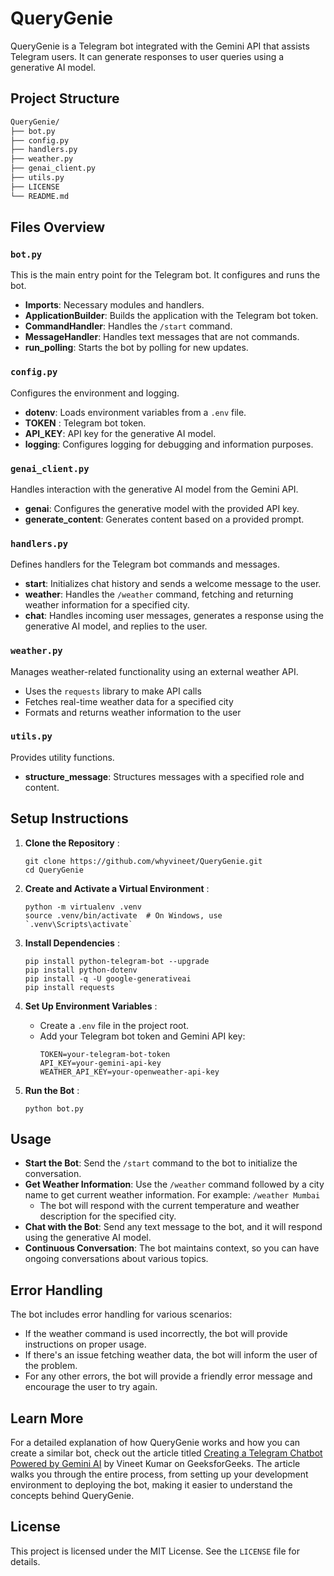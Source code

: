 # QueryGenie

QueryGenie is a Telegram bot integrated with the Gemini API that assists Telegram users. It can generate responses to user queries using a generative AI model.

## Project Structure

```bash
QueryGenie/
├── bot.py
├── config.py
├── handlers.py
├── weather.py
├── genai_client.py
├── utils.py
├── LICENSE
└── README.md
```

## Files Overview

### `bot.py`

This is the main entry point for the Telegram bot. It configures and runs the bot.

* **Imports**: Necessary modules and handlers.
* **ApplicationBuilder**: Builds the application with the Telegram bot token.
* **CommandHandler**: Handles the `/start` command.
* **MessageHandler**: Handles text messages that are not commands.
* **run_polling**: Starts the bot by polling for new updates.

### `config.py`

Configures the environment and logging.

* **dotenv**: Loads environment variables from a `.env` file.
* **TOKEN** : Telegram bot token.
* **API_KEY**: API key for the generative AI model.
* **logging**: Configures logging for debugging and information purposes.

### `genai_client.py`

Handles interaction with the generative AI model from the Gemini API.

* **genai**: Configures the generative model with the provided API key.
* **generate_content**: Generates content based on a provided prompt.

### `handlers.py`

Defines handlers for the Telegram bot commands and messages.

* **start**: Initializes chat history and sends a welcome message to the user.
* **weather**: Handles the `/weather` command, fetching and returning weather information for a specified city.
* **chat**: Handles incoming user messages, generates a response using the generative AI model, and replies to the user.

### `weather.py`

Manages weather-related functionality using an external weather API.

* Uses the `requests` library to make API calls
* Fetches real-time weather data for a specified city
* Formats and returns weather information to the user

### `utils.py`

Provides utility functions.

* **structure_message**: Structures messages with a specified role and content.

## Setup Instructions

1. **Clone the Repository** :

   ```
   git clone https://github.com/whyvineet/QueryGenie.git
   cd QueryGenie
   ```
2. **Create and Activate a Virtual Environment** :

   ```
   python -m virtualenv .venv
   source .venv/bin/activate  # On Windows, use `.venv\Scripts\activate`
   ```
3. **Install Dependencies** :

   ```
   pip install python-telegram-bot --upgrade
   pip install python-dotenv
   pip install -q -U google-generativeai
   pip install requests
   ```
4. **Set Up Environment Variables** :

   * Create a `.env` file in the project root.
   * Add your Telegram bot token and Gemini API key:
     ```
     TOKEN=your-telegram-bot-token
     API_KEY=your-gemini-api-key
     WEATHER_API_KEY=your-openweather-api-key
     ```
5. **Run the Bot** :

   ```
   python bot.py
   ```

## Usage

* **Start the Bot**: Send the `/start` command to the bot to initialize the conversation.
* **Get Weather Information**: Use the `/weather` command followed by a city name to get current weather information. For example: `/weather Mumbai`
  - The bot will respond with the current temperature and weather description for the specified city.
* **Chat with the Bot**: Send any text message to the bot, and it will respond using the generative AI model.
* **Continuous Conversation**: The bot maintains context, so you can have ongoing conversations about various topics.

## Error Handling

The bot includes error handling for various scenarios:
* If the weather command is used incorrectly, the bot will provide instructions on proper usage.
* If there's an issue fetching weather data, the bot will inform the user of the problem.
* For any other errors, the bot will provide a friendly error message and encourage the user to try again.

## Learn More

For a detailed explanation of how QueryGenie works and how you can create a similar bot, check out the article titled [Creating a Telegram Chatbot Powered by Gemini AI](https://www.geeksforgeeks.org/creating-a-telegram-chatbot-powered-by-gemini-ai/) by Vineet Kumar on GeeksforGeeks. The article walks you through the entire process, from setting up your development environment to deploying the bot, making it easier to understand the concepts behind QueryGenie.

## License

This project is licensed under the MIT License. See the `LICENSE` file for details.
